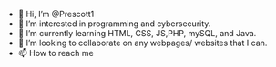 - 👋 Hi, I’m @Prescott1
- 👀 I’m interested in programming and cybersecurity.
- 🌱 I’m currently learning HTML, CSS, JS,PHP, mySQL, and Java.  
- 💞️ I’m looking to collaborate on any webpages/ websites that I can.
- 📫 How to reach me 

<!---
Prescott1/Prescott1 is a ✨ special ✨ repository because its `README.md` (this file) appears on your GitHub profile.
You can click the Preview link to take a look at your changes.
--->
